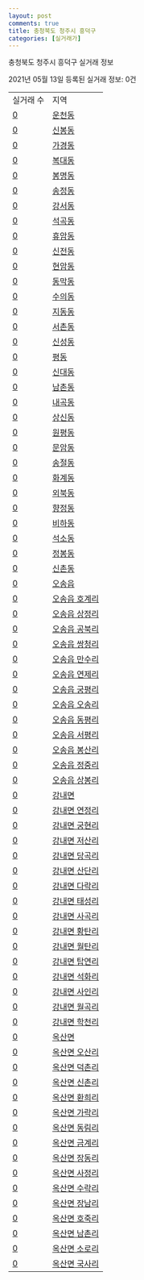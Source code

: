 ```yaml
---
layout: post
comments: true
title: 충청북도 청주시 흥덕구
categories: [실거래가]
---
```


충청북도 청주시 흥덕구 실거래 정보

2021년 05월 13일 등록된 실거래 정보: 0건


<table>
  <tr>
    <td>실거래 수</td>
    <td>지역</td>
  </tr>

  
  <tr>
    <td><a href="4311310400.html">0</a></td>
    <td><a href="4311310400.html">운천동</a></td>
  </tr>
    

  <tr>
    <td><a href="4311310500.html">0</a></td>
    <td><a href="4311310500.html">신봉동</a></td>
  </tr>
    

  <tr>
    <td><a href="4311311300.html">0</a></td>
    <td><a href="4311311300.html">가경동</a></td>
  </tr>
    

  <tr>
    <td><a href="4311311400.html">0</a></td>
    <td><a href="4311311400.html">복대동</a></td>
  </tr>
    

  <tr>
    <td><a href="4311311500.html">0</a></td>
    <td><a href="4311311500.html">봉명동</a></td>
  </tr>
    

  <tr>
    <td><a href="4311311600.html">0</a></td>
    <td><a href="4311311600.html">송정동</a></td>
  </tr>
    

  <tr>
    <td><a href="4311311700.html">0</a></td>
    <td><a href="4311311700.html">강서동</a></td>
  </tr>
    

  <tr>
    <td><a href="4311311800.html">0</a></td>
    <td><a href="4311311800.html">석곡동</a></td>
  </tr>
    

  <tr>
    <td><a href="4311311900.html">0</a></td>
    <td><a href="4311311900.html">휴암동</a></td>
  </tr>
    

  <tr>
    <td><a href="4311312000.html">0</a></td>
    <td><a href="4311312000.html">신전동</a></td>
  </tr>
    

  <tr>
    <td><a href="4311312100.html">0</a></td>
    <td><a href="4311312100.html">현암동</a></td>
  </tr>
    

  <tr>
    <td><a href="4311312200.html">0</a></td>
    <td><a href="4311312200.html">동막동</a></td>
  </tr>
    

  <tr>
    <td><a href="4311312300.html">0</a></td>
    <td><a href="4311312300.html">수의동</a></td>
  </tr>
    

  <tr>
    <td><a href="4311312400.html">0</a></td>
    <td><a href="4311312400.html">지동동</a></td>
  </tr>
    

  <tr>
    <td><a href="4311312500.html">0</a></td>
    <td><a href="4311312500.html">서촌동</a></td>
  </tr>
    

  <tr>
    <td><a href="4311312600.html">0</a></td>
    <td><a href="4311312600.html">신성동</a></td>
  </tr>
    

  <tr>
    <td><a href="4311312700.html">0</a></td>
    <td><a href="4311312700.html">평동</a></td>
  </tr>
    

  <tr>
    <td><a href="4311312800.html">0</a></td>
    <td><a href="4311312800.html">신대동</a></td>
  </tr>
    

  <tr>
    <td><a href="4311312900.html">0</a></td>
    <td><a href="4311312900.html">남촌동</a></td>
  </tr>
    

  <tr>
    <td><a href="4311313000.html">0</a></td>
    <td><a href="4311313000.html">내곡동</a></td>
  </tr>
    

  <tr>
    <td><a href="4311313100.html">0</a></td>
    <td><a href="4311313100.html">상신동</a></td>
  </tr>
    

  <tr>
    <td><a href="4311313200.html">0</a></td>
    <td><a href="4311313200.html">원평동</a></td>
  </tr>
    

  <tr>
    <td><a href="4311313300.html">0</a></td>
    <td><a href="4311313300.html">문암동</a></td>
  </tr>
    

  <tr>
    <td><a href="4311313400.html">0</a></td>
    <td><a href="4311313400.html">송절동</a></td>
  </tr>
    

  <tr>
    <td><a href="4311313500.html">0</a></td>
    <td><a href="4311313500.html">화계동</a></td>
  </tr>
    

  <tr>
    <td><a href="4311313600.html">0</a></td>
    <td><a href="4311313600.html">외북동</a></td>
  </tr>
    

  <tr>
    <td><a href="4311313700.html">0</a></td>
    <td><a href="4311313700.html">향정동</a></td>
  </tr>
    

  <tr>
    <td><a href="4311313800.html">0</a></td>
    <td><a href="4311313800.html">비하동</a></td>
  </tr>
    

  <tr>
    <td><a href="4311313900.html">0</a></td>
    <td><a href="4311313900.html">석소동</a></td>
  </tr>
    

  <tr>
    <td><a href="4311314000.html">0</a></td>
    <td><a href="4311314000.html">정봉동</a></td>
  </tr>
    

  <tr>
    <td><a href="4311314100.html">0</a></td>
    <td><a href="4311314100.html">신촌동</a></td>
  </tr>
    

  <tr>
    <td><a href="4311325000.html">0</a></td>
    <td><a href="4311325000.html">오송읍</a></td>
  </tr>
    

  <tr>
    <td><a href="4311325021.html">0</a></td>
    <td><a href="4311325021.html">오송읍 호계리</a></td>
  </tr>
    

  <tr>
    <td><a href="4311325022.html">0</a></td>
    <td><a href="4311325022.html">오송읍 상정리</a></td>
  </tr>
    

  <tr>
    <td><a href="4311325023.html">0</a></td>
    <td><a href="4311325023.html">오송읍 공북리</a></td>
  </tr>
    

  <tr>
    <td><a href="4311325024.html">0</a></td>
    <td><a href="4311325024.html">오송읍 쌍청리</a></td>
  </tr>
    

  <tr>
    <td><a href="4311325025.html">0</a></td>
    <td><a href="4311325025.html">오송읍 만수리</a></td>
  </tr>
    

  <tr>
    <td><a href="4311325026.html">0</a></td>
    <td><a href="4311325026.html">오송읍 연제리</a></td>
  </tr>
    

  <tr>
    <td><a href="4311325027.html">0</a></td>
    <td><a href="4311325027.html">오송읍 궁평리</a></td>
  </tr>
    

  <tr>
    <td><a href="4311325028.html">0</a></td>
    <td><a href="4311325028.html">오송읍 오송리</a></td>
  </tr>
    

  <tr>
    <td><a href="4311325029.html">0</a></td>
    <td><a href="4311325029.html">오송읍 동평리</a></td>
  </tr>
    

  <tr>
    <td><a href="4311325030.html">0</a></td>
    <td><a href="4311325030.html">오송읍 서평리</a></td>
  </tr>
    

  <tr>
    <td><a href="4311325031.html">0</a></td>
    <td><a href="4311325031.html">오송읍 봉산리</a></td>
  </tr>
    

  <tr>
    <td><a href="4311325032.html">0</a></td>
    <td><a href="4311325032.html">오송읍 정중리</a></td>
  </tr>
    

  <tr>
    <td><a href="4311325033.html">0</a></td>
    <td><a href="4311325033.html">오송읍 상봉리</a></td>
  </tr>
    

  <tr>
    <td><a href="4311331000.html">0</a></td>
    <td><a href="4311331000.html">강내면</a></td>
  </tr>
    

  <tr>
    <td><a href="4311331021.html">0</a></td>
    <td><a href="4311331021.html">강내면 연정리</a></td>
  </tr>
    

  <tr>
    <td><a href="4311331022.html">0</a></td>
    <td><a href="4311331022.html">강내면 궁현리</a></td>
  </tr>
    

  <tr>
    <td><a href="4311331023.html">0</a></td>
    <td><a href="4311331023.html">강내면 저산리</a></td>
  </tr>
    

  <tr>
    <td><a href="4311331024.html">0</a></td>
    <td><a href="4311331024.html">강내면 당곡리</a></td>
  </tr>
    

  <tr>
    <td><a href="4311331025.html">0</a></td>
    <td><a href="4311331025.html">강내면 산단리</a></td>
  </tr>
    

  <tr>
    <td><a href="4311331026.html">0</a></td>
    <td><a href="4311331026.html">강내면 다락리</a></td>
  </tr>
    

  <tr>
    <td><a href="4311331027.html">0</a></td>
    <td><a href="4311331027.html">강내면 태성리</a></td>
  </tr>
    

  <tr>
    <td><a href="4311331028.html">0</a></td>
    <td><a href="4311331028.html">강내면 사곡리</a></td>
  </tr>
    

  <tr>
    <td><a href="4311331029.html">0</a></td>
    <td><a href="4311331029.html">강내면 황탄리</a></td>
  </tr>
    

  <tr>
    <td><a href="4311331030.html">0</a></td>
    <td><a href="4311331030.html">강내면 월탄리</a></td>
  </tr>
    

  <tr>
    <td><a href="4311331031.html">0</a></td>
    <td><a href="4311331031.html">강내면 탑연리</a></td>
  </tr>
    

  <tr>
    <td><a href="4311331032.html">0</a></td>
    <td><a href="4311331032.html">강내면 석화리</a></td>
  </tr>
    

  <tr>
    <td><a href="4311331033.html">0</a></td>
    <td><a href="4311331033.html">강내면 사인리</a></td>
  </tr>
    

  <tr>
    <td><a href="4311331034.html">0</a></td>
    <td><a href="4311331034.html">강내면 월곡리</a></td>
  </tr>
    

  <tr>
    <td><a href="4311331035.html">0</a></td>
    <td><a href="4311331035.html">강내면 학천리</a></td>
  </tr>
    

  <tr>
    <td><a href="4311332000.html">0</a></td>
    <td><a href="4311332000.html">옥산면</a></td>
  </tr>
    

  <tr>
    <td><a href="4311332021.html">0</a></td>
    <td><a href="4311332021.html">옥산면 오산리</a></td>
  </tr>
    

  <tr>
    <td><a href="4311332022.html">0</a></td>
    <td><a href="4311332022.html">옥산면 덕촌리</a></td>
  </tr>
    

  <tr>
    <td><a href="4311332023.html">0</a></td>
    <td><a href="4311332023.html">옥산면 신촌리</a></td>
  </tr>
    

  <tr>
    <td><a href="4311332024.html">0</a></td>
    <td><a href="4311332024.html">옥산면 환희리</a></td>
  </tr>
    

  <tr>
    <td><a href="4311332025.html">0</a></td>
    <td><a href="4311332025.html">옥산면 가락리</a></td>
  </tr>
    

  <tr>
    <td><a href="4311332026.html">0</a></td>
    <td><a href="4311332026.html">옥산면 동림리</a></td>
  </tr>
    

  <tr>
    <td><a href="4311332027.html">0</a></td>
    <td><a href="4311332027.html">옥산면 금계리</a></td>
  </tr>
    

  <tr>
    <td><a href="4311332028.html">0</a></td>
    <td><a href="4311332028.html">옥산면 장동리</a></td>
  </tr>
    

  <tr>
    <td><a href="4311332029.html">0</a></td>
    <td><a href="4311332029.html">옥산면 사정리</a></td>
  </tr>
    

  <tr>
    <td><a href="4311332030.html">0</a></td>
    <td><a href="4311332030.html">옥산면 수락리</a></td>
  </tr>
    

  <tr>
    <td><a href="4311332031.html">0</a></td>
    <td><a href="4311332031.html">옥산면 장남리</a></td>
  </tr>
    

  <tr>
    <td><a href="4311332032.html">0</a></td>
    <td><a href="4311332032.html">옥산면 호죽리</a></td>
  </tr>
    

  <tr>
    <td><a href="4311332033.html">0</a></td>
    <td><a href="4311332033.html">옥산면 남촌리</a></td>
  </tr>
    

  <tr>
    <td><a href="4311332034.html">0</a></td>
    <td><a href="4311332034.html">옥산면 소로리</a></td>
  </tr>
    

  <tr>
    <td><a href="4311332035.html">0</a></td>
    <td><a href="4311332035.html">옥산면 국사리</a></td>
  </tr>
    


</table>
    